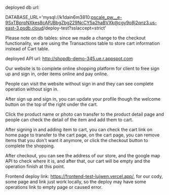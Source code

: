 deployed db url:

DATABASE_URL='mysql://k1dain6m3810:pscale_pw__e-9SxTBprpNXkes8cAPJBbgZbg229NcCY5a2haBVXk@cgy9o8j2qnz3.us-east-3.psdb.cloud/deploy-test?sslaccept=strict'

Please note on db tables: since we made a change to the checkout functionality, we are using the Transactions table to store cart information instead of Cart table. 

deployed API url: http://shopdb-demo-345.ue.r.appspot.com


Our website is to complete online shopping platform for client to free sign up and sign in, order items online and pay online.

People can visit the website without sign in and they can see complete operation without sign in.

After sign up and sign in, you can update your profile though the welcome button on the top of the right under the cart.

Click the product name or photo can transfer to the product detail page and people can check the detail of the item and add them to cart.

After signing in and adding item to cart, you can check the cart link on home page to transfer to the cart page, on the cart page, you can remove items that you don't want it anymore, or click the checkout button to complete the shopping.

After checkout, you can see the address of our store, and the google map API to check where it is, and after that, our cart will be empty and the operation finish at this point.

Frontend deploy link: https://frontend-test-lujwen.vercel.app/, for our cody, some page and link just work locally, so the deploy may have some operations link to empty page or caused error.
